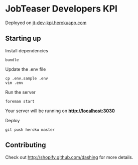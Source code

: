 # JobTeaser Developers KPI

Deployed on [jt-dev-kpi.herokuapp.com](https://jt-dev-kpi.herokuapp.com/default)

## Starting up

Install dependencies
```
bundle
```

Update the .env file
```
cp .env.sample .env
vim .env
```

Run the server
```
foreman start
```

Your server will be running on **[http://localhost:3030](http://localhost:3030)**

Deploy
```
git push heroku master
```

## Contributing

Check out http://shopify.github.com/dashing for more details.

